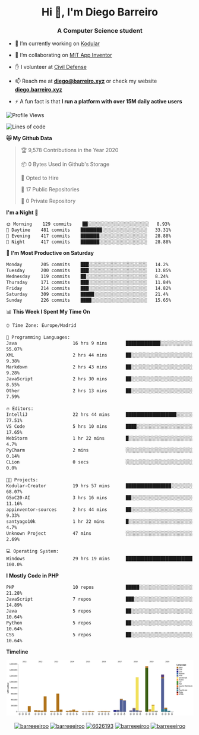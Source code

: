 <h1 align="center">Hi 👋, I'm Diego Barreiro</h1>
<h3 align="center">A Computer Science student</h3>

- 🔭 I’m currently working on [Kodular](https://www.kodular.io)

- 👯 I’m collaborating on [MIT App Inventor](https://github.com/mit-cml/appinventor-sources)

- ✋ I volunteer at [Civil Defense](https://proteccioncivil.sdc.gal)

- 📫 Reach me at **diego@barreiro.xyz** or check my website **[diego.barreiro.xyz](https://diego.barreiro.xyz)**

- ⚡ A fun fact is that **I run a platform with over 15M daily active users**

<!--START_SECTION:waka-->
![Profile Views](http://img.shields.io/badge/Profile%20Views-60-blue)

![Lines of code](https://img.shields.io/badge/From%20Hello%20World%20I%27ve%20Written-18.6%20million%20lines%20of%20code-blue)

**🐱 My Github Data** 

> 🏆 9,578 Contributions in the Year 2020
 > 
> 📦 0 Bytes Used in Github's Storage 
 > 
> 💼 Opted to Hire
 > 
> 📜 17 Public Repositories
 > 
> 🔑 0 Private Repository 
 > 
**I'm a Night 🦉** 

```text
🌞 Morning    129 commits    ██░░░░░░░░░░░░░░░░░░░░░░░   8.93% 
🌆 Daytime    481 commits    ████████░░░░░░░░░░░░░░░░░   33.31% 
🌃 Evening    417 commits    ███████░░░░░░░░░░░░░░░░░░   28.88% 
🌙 Night      417 commits    ███████░░░░░░░░░░░░░░░░░░   28.88%

```
📅 **I'm Most Productive on Saturday** 

```text
Monday       205 commits    ███░░░░░░░░░░░░░░░░░░░░░░   14.2% 
Tuesday      200 commits    ███░░░░░░░░░░░░░░░░░░░░░░   13.85% 
Wednesday    119 commits    ██░░░░░░░░░░░░░░░░░░░░░░░   8.24% 
Thursday     171 commits    ███░░░░░░░░░░░░░░░░░░░░░░   11.84% 
Friday       214 commits    ███░░░░░░░░░░░░░░░░░░░░░░   14.82% 
Saturday     309 commits    █████░░░░░░░░░░░░░░░░░░░░   21.4% 
Sunday       226 commits    ████░░░░░░░░░░░░░░░░░░░░░   15.65%

```


📊 **This Week I Spent My Time On** 

```text
⌚︎ Time Zone: Europe/Madrid

💬 Programming Languages: 
Java                     16 hrs 9 mins       █████████████░░░░░░░░░░░░   55.07% 
XML                      2 hrs 44 mins       ██░░░░░░░░░░░░░░░░░░░░░░░   9.38% 
Markdown                 2 hrs 43 mins       ██░░░░░░░░░░░░░░░░░░░░░░░   9.28% 
JavaScript               2 hrs 30 mins       ██░░░░░░░░░░░░░░░░░░░░░░░   8.55% 
Other                    2 hrs 13 mins       ██░░░░░░░░░░░░░░░░░░░░░░░   7.59%

🔥 Editors: 
IntelliJ                 22 hrs 44 mins      ███████████████████░░░░░░   77.51% 
VS Code                  5 hrs 10 mins       ████░░░░░░░░░░░░░░░░░░░░░   17.65% 
WebStorm                 1 hr 22 mins        █░░░░░░░░░░░░░░░░░░░░░░░░   4.7% 
PyCharm                  2 mins              ░░░░░░░░░░░░░░░░░░░░░░░░░   0.14% 
CLion                    0 secs              ░░░░░░░░░░░░░░░░░░░░░░░░░   0.0%

🐱‍💻 Projects: 
Kodular-Creator          19 hrs 57 mins      █████████████████░░░░░░░░   68.07% 
GSoC20-AI                3 hrs 16 mins       ██░░░░░░░░░░░░░░░░░░░░░░░   11.16% 
appinventor-sources      2 hrs 44 mins       ██░░░░░░░░░░░░░░░░░░░░░░░   9.33% 
santyago10k              1 hr 22 mins        █░░░░░░░░░░░░░░░░░░░░░░░░   4.7% 
Unknown Project          47 mins             ░░░░░░░░░░░░░░░░░░░░░░░░░   2.69%

💻 Operating System: 
Windows                  29 hrs 19 mins      █████████████████████████   100.0%

```

**I Mostly Code in PHP** 

```text
PHP                      10 repos            █████░░░░░░░░░░░░░░░░░░░░   21.28% 
JavaScript               7 repos             ███░░░░░░░░░░░░░░░░░░░░░░   14.89% 
Java                     5 repos             ██░░░░░░░░░░░░░░░░░░░░░░░   10.64% 
Python                   5 repos             ██░░░░░░░░░░░░░░░░░░░░░░░   10.64% 
CSS                      5 repos             ██░░░░░░░░░░░░░░░░░░░░░░░   10.64%

```


**Timeline**

![Chart not found](https://github.com/barreeeiroo/barreeeiroo/blob/master/charts/bar_graph.png) 


<!--END_SECTION:waka-->

<p align="center">
<a href="https://twitter.com/barreeeiroo" target="blank"><img align="center" src="https://cdn.jsdelivr.net/npm/simple-icons@3.0.1/icons/twitter.svg" alt="barreeeiroo" height="20" width="20" /></a>
<a href="https://linkedin.com/in/barreeeiroo" target="blank"><img align="center" src="https://cdn.jsdelivr.net/npm/simple-icons@3.0.1/icons/linkedin.svg" alt="barreeeiroo" height="20" width="20" /></a>
<a href="https://stackoverflow.com/users/6626193" target="blank"><img align="center" src="https://cdn.jsdelivr.net/npm/simple-icons@3.0.1/icons/stackoverflow.svg" alt="6626193" height="20" width="20" /></a>
<a href="https://fb.com/barreeeiroo" target="blank"><img align="center" src="https://cdn.jsdelivr.net/npm/simple-icons@3.0.1/icons/facebook.svg" alt="barreeeiroo" height="20" width="20" /></a>
<a href="https://instagram.com/barreeeiroo" target="blank"><img align="center" src="https://cdn.jsdelivr.net/npm/simple-icons@3.0.1/icons/instagram.svg" alt="barreeeiroo" height="20" width="20" /></a>
</p>
